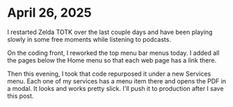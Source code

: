 # April 26, 2025

I restarted Zelda TOTK over the last couple days and have been playing slowly in some free moments while listening to podcasts.

On the coding front, I reworked the top menu bar menus today. I added all the pages below the Home menu so that each web page has a link there.

Then this evening, I took that code repurposed it under a new Services menu. Each one of my services has a menu item there and opens the PDF in a modal. It looks and works pretty slick. I'll push it to production after I save this post.

